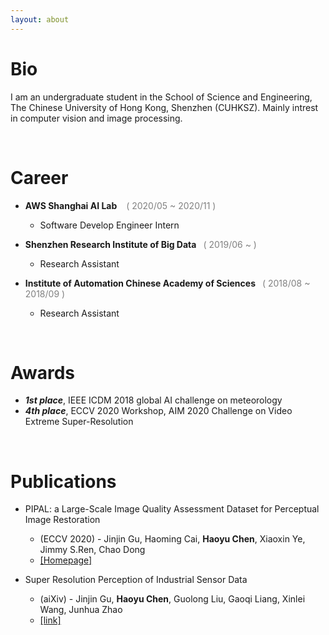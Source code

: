 ```yaml
---
layout: about 
---
```


# Bio

I am an undergraduate student in the School of Science and Engineering, The Chinese University of Hong Kong, Shenzhen (CUHKSZ). Mainly intrest in computer vision and image processing.

<br/>

# Career
* **AWS Shanghai AI Lab** &ensp; <font color=gray>( 2020/05 ~ 2020/11 )</font>
  * Software Develop Engineer Intern

* **Shenzhen Research Institute of Big Data** &ensp;<font color=gray>( 2019/06 ~ )</font>
  * Research Assistant

* **Institute of Automation Chinese Academy of Sciences** &ensp;<font color=gray>( 2018/08 ~ 2018/09 )</font>
  * Research Assistant

<br/>

# Awards

* ***1st place***, IEEE ICDM 2018 global AI challenge on meteorology
* ***4th place***, ECCV 2020 Workshop, AIM 2020 Challenge on Video Extreme Super-Resolution


<br/>

# Publications

- PIPAL: a Large-Scale Image Quality Assessment Dataset for Perceptual Image Restoration
	- (ECCV 2020) - Jinjin Gu, Haoming Cai, **Haoyu Chen**, Xiaoxin Ye, Jimmy S.Ren, Chao Dong 
	- [[Homepage]](https://www.jasongt.com/projectpages/pipal.html)

- Super Resolution Perception of Industrial Sensor Data
	- (aiXiv) - Jinjin Gu, **Haoyu Chen**, Guolong Liu, Gaoqi Liang, Xinlei Wang, Junhua Zhao 
	- [[link]](https://arxiv.org/abs/1809.06687)
